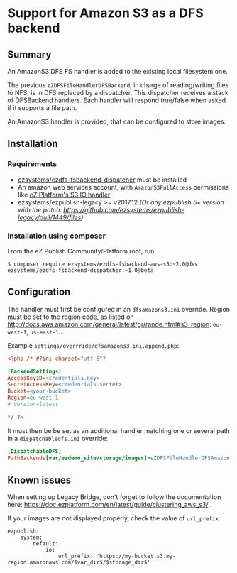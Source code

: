 # Support for Amazon S3 as a DFS backend

## Summary

An AmazonS3 DFS FS handler is added to the existing local filesystem one.

The previous `eZDFSFileHandlerDFSBackend`, in charge of reading/writing files to NFS, is in DFS replaced by a dispatcher.
This dispatcher receives a stack of DFSBackend handlers. Each handler will respond true/false when asked if it supports
a file path.

An AmazonS3 handler is provided, that can be configured to store images.

## Installation

### Requirements
- [ezsystems/ezdfs-fsbackend-dispatcher](https://github.com/ezcommunity/ezdfs-fsbackend-dispatcher) must be installed
- An amazon web services account, with `AmazonS3FullAccess` permissions like [eZ Platform's S3 IO handler](https://doc.ezplatform.com/en/latest/guide/clustering_aws_s3/#toc)
- ezsystems/ezpublish-legacy >= v2017.12 _(Or any ezpublish 5+ version with the patch: https://github.com/ezsystems/ezpublish-legacy/pull/1449/files)_

### Installation using composer
From the eZ Publish Community/Platform root, run
```
$ composer require ezsystems/ezdfs-fsbackend-aws-s3:~2.0@dev ezsystems/ezdfs-fsbackend-dispatcher:~1.0@beta
```

## Configuration

The handler must first be configured in an `dfsamazons3.ini` override. Region must be set to the region code, as listed on http://docs.aws.amazon.com/general/latest/gr/rande.html#s3_region: `eu-west-1`, `us-east-1`...

Example `settings/overrride/dfsamazons3.ini.append.php`:
```ini
<?php /* #?ini charset="utf-8"?

[BackendSettings]
AccessKeyID=<credentials.key>
SecretAccessKey=<credentials.secret>
Bucket=<your-bucket>
Region=eu-west-1
# Version=latest

*/ ?>
```

It must then be be set as an additional handler matching one or several path in a `dispatchabledfs.ini` override:

```ini
[DispatchableDFS]
PathBackends[var/ezdemo_site/storage/images]=eZDFSFileHandlerDFSAmazon
```

## Known issues

When setting up Legacy Bridge, don't forget to follow the documentation here: https://doc.ezplatform.com/en/latest/guide/clustering_aws_s3/ . 

If your images are not displayed properly, check the value of `url_prefix`:

```
ezpublish:
    system:
        default:
            io:
                url_prefix: 'https://my-bucket.s3.my-region.amazonaws.com/$var_dir$/$storage_dir$'
```
